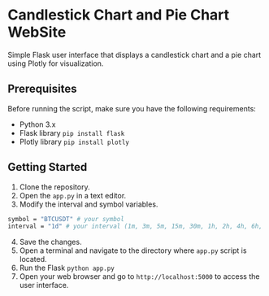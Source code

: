 # Candlestick Chart and Pie Chart WebSite
Simple Flask user interface that displays a candlestick chart and a pie chart using Plotly for visualization.
## Prerequisites
Before running the script, make sure you have the following requirements:
* Python 3.x
* Flask library ```pip install flask```
* Plotly library ```pip install plotly```
## Getting Started
1. Clone the repository.
2. Open the ```app.py``` in a text editor.
3. Modify the interval and symbol variables.
```sh
symbol = "BTCUSDT" # your symbol
interval = "1d" # your interval (1m, 3m, 5m, 15m, 30m, 1h, 2h, 4h, 6h, 8h, 12h, 1d, 3d, 1w, 1M)
```
4. Save the changes.
5. Open a terminal and navigate to the directory where ```app.py``` script is located.
6. Run the Flask ```python app.py```
7. Open your web browser and go to `http://localhost:5000` to access the user interface.